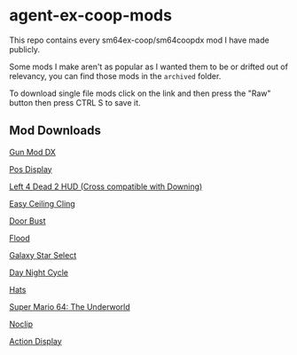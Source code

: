 # agent-ex-coop-mods
This repo contains every sm64ex-coop/sm64coopdx mod I have made publicly.

Some mods I make aren't as popular as I wanted them to be or drifted out of relevancy, you can find those mods in the `archived` folder.

To download single file mods click on the link and then press the "Raw" button then press CTRL S to save it.

## Mod Downloads

[Gun Mod DX](./mods/gun-mod/gun-mod.zip)

[Pos Display](./mods/pos-display.lua)

[Left 4 Dead 2 HUD (Cross compatible with Downing)](./mods/l4d2-hud/l4d2-hud.zip)

[Easy Ceiling Cling](./mods/easy-ceiling-cling.lua)

[Door Bust](./mods/door-bust.lua)

[Flood](./mods/flood/flood.zip)

[Galaxy Star Select](./mods/galaxy-star-select/galaxy-star-select.zip)

[Day Night Cycle](./mods/day-night-cycle/day-night-cycle.zip)

[Hats](./mods/hats/hats.zip)

[Super Mario 64: The Underworld](./mods/underworld/underworld.zip)

[Noclip](./mods/noclip.lua)

[Action Display](./mods/action-display.lua)